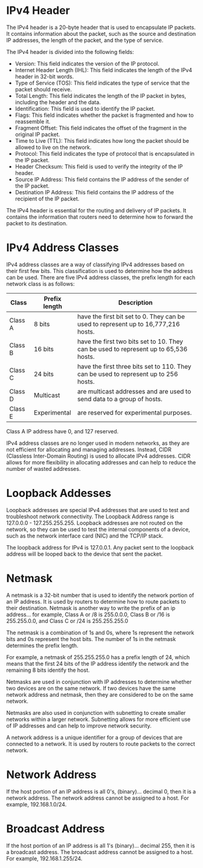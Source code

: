 # IPv4 Header

The IPv4 header is a 20-byte header that is used to encapsulate IP packets. It contains information about the packet, such as the source and destination IP addresses, the length of the packet, and the type of service.

The IPv4 header is divided into the following fields:

- Version: This field indicates the version of the IP protocol.
- Internet Header Length (IHL): This field indicates the length of the IPv4 header in 32-bit words.
- Type of Service (TOS): This field indicates the type of service that the packet should receive.
- Total Length: This field indicates the length of the IP packet in bytes, including the header and the data.
- Identification: This field is used to identify the IP packet.
- Flags: This field indicates whether the packet is fragmented and how to reassemble it.
- Fragment Offset: This field indicates the offset of the fragment in the original IP packet.
- Time to Live (TTL): This field indicates how long the packet should be allowed to live on the network.
- Protocol: This field indicates the type of protocol that is encapsulated in the IP packet.
- Header Checksum: This field is used to verify the integrity of the IP header.
- Source IP Address: This field contains the IP address of the sender of the IP packet.
- Destination IP Address: This field contains the IP address of the recipient of the IP packet.

The IPv4 header is essential for the routing and delivery of IP packets. It contains the information that routers need to determine how to forward the packet to its destination.

# IPv4 Address Classes
IPv4 address classes are a way of classifying IPv4 addresses based on their first few bits. This classification is used to determine how the address can be used. There are five IPv4 address classes, the prefix length for each network class is as follows:

| Class   |	Prefix length | Description                                                                          |
| --------|---------------| ------------------------------------------------------------------------------------ |
| Class A |	8 bits        | have the first bit set to 0. They can be used to represent up to 16,777,216 hosts.   |
| Class B |	16 bits       | have the first two bits set to 10. They can be used to represent up to 65,536 hosts. |
| Class C |	24 bits       | have the first three bits set to 110. They can be used to represent up to 256 hosts. |
| Class D |	Multicast     | are multicast addresses and are used to send data to a group of hosts.               |
| Class E |	Experimental  | are reserved for experimental purposes.                                              |

Class A IP address have 0, and 127 reserved. 

IPv4 address classes are no longer used in modern networks, as they are not efficient for allocating and managing addresses. Instead, CIDR (Classless Inter-Domain Routing) is used to allocate IPv4 addresses. CIDR allows for more flexibility in allocating addresses and can help to reduce the number of wasted addresses.

# Loopback Addesses
Loopback addresses are special IPv4 addresses that are used to test and troubleshoot network connectivity. The Loopback Address range is 127.0.0.0 - 127.255.255.255. Loopback addresses are not routed on the network, so they can be used to test the internal components of a device, such as the network interface card (NIC) and the TCP/IP stack.

The loopback address for IPv4 is 127.0.0.1. Any packet sent to the loopback address will be looped back to the device that sent the packet.

# Netmask
A netmask is a 32-bit number that is used to identify the network portion of an IP address. It is used by routers to determine how to route packets to their destination. Netmask is another way to write the prefix of an ip address... for example, Class A or /8 is 255.0.0.0, Class B or /16 is 255.255.0.0, and Class C or /24 is 255.255.255.0

The netmask is a combination of 1s and 0s, where 1s represent the network bits and 0s represent the host bits. The number of 1s in the netmask determines the prefix length.

For example, a netmask of 255.255.255.0 has a prefix length of 24, which means that the first 24 bits of the IP address identify the network and the remaining 8 bits identify the host.

Netmasks are used in conjunction with IP addresses to determine whether two devices are on the same network. If two devices have the same network address and netmask, then they are considered to be on the same network.

Netmasks are also used in conjunction with subnetting to create smaller networks within a larger network. Subnetting allows for more efficient use of IP addresses and can help to improve network security.

A network address is a unique identifier for a group of devices that are connected to a network. It is used by routers to route packets to the correct network.

# Network Address
If the host portion of an IP address is all 0's, (binary)... decimal 0, then it is a network address. The network address cannot be assigned to a host. For example, 192.168.1.0/24.

# Broadcast Address
If the host portion of an IP address is all 1's (binary)... decimal 255, then it is a broadcast address. The broadcast address cannot be assigned to a host. For example, 192.168.1.255/24.